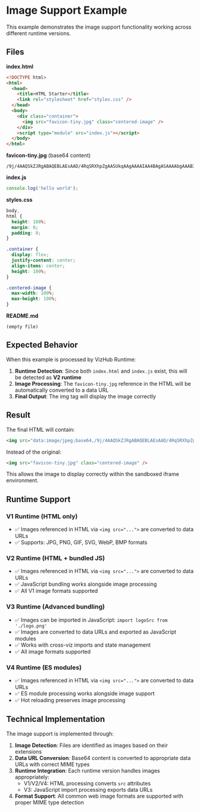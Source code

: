 # Image Support Example

This example demonstrates the image support functionality working across different runtime versions.

## Files

**index.html**
```html
<!DOCTYPE html>
<html>
  <head>
    <title>HTML Starter</title>
    <link rel="stylesheet" href="styles.css" />
  </head>
  <body>
    <div class="container">
      <img src="favicon-tiny.jpg" class="centered-image" />
    </div>
    <script type="module" src="index.js"></script>
  </body>
</html>
```

**favicon-tiny.jpg** (base64 content)
```
/9j/4AAQSkZJRgABAQEBLAEsAAD/4RqSRXhpZgAASUkqAAgAAAAIAA4BAgASAAAAbgAAABIBAwABAAAAAQAAABoBBQABAAAAgAAAABsBBQABAAAAiAAAACgBAwABAAAAAgAAADEBAgANAAAAkAAAADIBAgAUAAAAngAAAGmHBAABAAAAsgAAAOoAAABDcmVhdGVkIHdpdGggR0lNUAAsAQAAAQAAACwBAAABAAAAR0lNUCAyLjEwLjMwAAA
```

**index.js**
```javascript
console.log('hello world');
```

**styles.css**
```css
body,
html {
  height: 100%;
  margin: 0;
  padding: 0;
}

.container {
  display: flex;
  justify-content: center;
  align-items: center;
  height: 100%;
}

.centered-image {
  max-width: 100%;
  max-height: 100%;
}
```

**README.md**
```
(empty file)
```

## Expected Behavior

When this example is processed by VizHub Runtime:

1. **Runtime Detection**: Since both `index.html` and `index.js` exist, this will be detected as **V2 runtime**
2. **Image Processing**: The `favicon-tiny.jpg` reference in the HTML will be automatically converted to a data URL
3. **Final Output**: The img tag will display the image correctly

## Result

The final HTML will contain:
```html
<img src="data:image/jpeg;base64,/9j/4AAQSkZJRgABAQEBLAEsAAD/4RqSRXhpZgAA..." class="centered-image" />
```

Instead of the original:
```html
<img src="favicon-tiny.jpg" class="centered-image" />
```

This allows the image to display correctly within the sandboxed iframe environment.

## Runtime Support

### V1 Runtime (HTML only)
- ✅ Images referenced in HTML via `<img src="...">` are converted to data URLs
- ✅ Supports: JPG, PNG, GIF, SVG, WebP, BMP formats

### V2 Runtime (HTML + bundled JS)
- ✅ Images referenced in HTML via `<img src="...">` are converted to data URLs  
- ✅ JavaScript bundling works alongside image processing
- ✅ All V1 image formats supported

### V3 Runtime (Advanced bundling)
- ✅ Images can be imported in JavaScript: `import logoSrc from './logo.png'`
- ✅ Images are converted to data URLs and exported as JavaScript modules
- ✅ Works with cross-viz imports and state management
- ✅ All image formats supported

### V4 Runtime (ES modules)
- ✅ Images referenced in HTML via `<img src="...">` are converted to data URLs
- ✅ ES module processing works alongside image support
- ✅ Hot reloading preserves image processing

## Technical Implementation

The image support is implemented through:

1. **Image Detection**: Files are identified as images based on their extensions
2. **Data URL Conversion**: Base64 content is converted to appropriate data URLs with correct MIME types
3. **Runtime Integration**: Each runtime version handles images appropriately:
   - V1/V2/V4: HTML processing converts `src` attributes
   - V3: JavaScript import processing exports data URLs
4. **Format Support**: All common web image formats are supported with proper MIME type detection